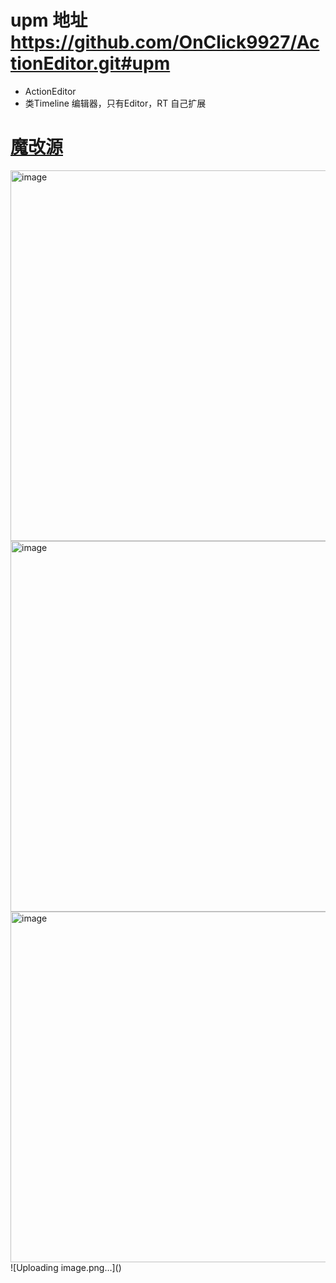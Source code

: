 # upm 地址  https://github.com/OnClick9927/ActionEditor.git#upm
* ActionEditor
* 类Timeline 编辑器，只有Editor，RT 自己扩展
# [魔改源](https://github.com/NoBugCn/ActionEditor)


<img width="1412" height="593" alt="image" src="https://github.com/user-attachments/assets/231ff457-6573-4a93-8c55-55c24b9ae277" />

<img width="1412" height="593" alt="image" src="https://github.com/user-attachments/assets/2d9a3c6d-9866-4e8b-a00e-2f406efc3ded" />

<img width="727" height="561" alt="image" src="https://github.com/user-attachments/assets/a5c9a78a-db8e-4a54-912c-b19de25416b8" />
![Uploading image.png…]()
